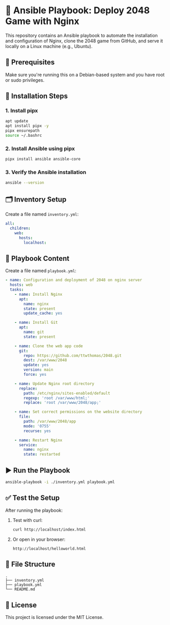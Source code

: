 
# 🚀 Ansible Playbook: Deploy 2048 Game with Nginx

This repository contains an Ansible playbook to automate the installation and configuration of Nginx, clone the 2048 game from GitHub, and serve it locally on a Linux machine (e.g., Ubuntu).

## 📆 Prerequisites

Make sure you're running this on a Debian-based system and you have root or sudo privileges.

## 🔧 Installation Steps

### 1. Install pipx

```bash
apt update
apt install pipx -y
pipx ensurepath
source ~/.bashrc
```

### 2. Install Ansible using pipx

```bash
pipx install ansible ansible-core
```

### 3. Verify the Ansible installation

```bash
ansible --version
```

## 🗂️ Inventory Setup

Create a file named `inventory.yml`:

```yaml
all:
  children:
    web:
      hosts:
        localhost:
```

## 📄 Playbook Content

Create a file named `playbook.yml`:

```yaml
- name: Configuration and deployment of 2048 on nginx server
  hosts: web
  tasks:
    - name: Install Nginx
      apt:
        name: nginx
        state: present
        update_cache: yes

    - name: Install Git
      apt:
        name: git
        state: present

    - name: Clone the web app code
      git:
        repo: https://github.com/ttwthomas/2048.git
        dest: /var/www/2048
        update: yes
        version: main
        force: yes

    - name: Update Nginx root directory
      replace:
        path: /etc/nginx/sites-enabled/default
        regexp: 'root /var/www/html;'
        replace: 'root /var/www/2048/app;'

    - name: Set correct permissions on the website directory
      file:
        path: /var/www/2048/app
        mode: '0755'
        recurse: yes

    - name: Restart Nginx
      service:
        name: nginx
        state: restarted
```

## ▶️ Run the Playbook

```bash
ansible-playbook -i ./inventory.yml playbook.yml
```

## ✅ Test the Setup

After running the playbook:

1. Test with curl:
   ```bash
   curl http://localhost/index.html
   ```

2. Or open in your browser:
   ```
   http://localhost/helloworld.html
   ```

## 📁 File Structure

```
.
├── inventory.yml
├── playbook.yml
└── README.md
```

## 📜 License

This project is licensed under the MIT License.

